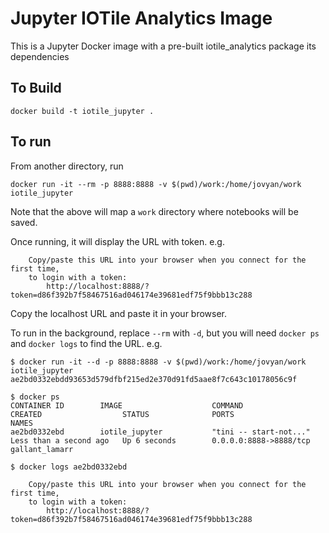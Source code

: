 # Jupyter IOTile Analytics Image

This is a Jupyter Docker image with a pre-built iotile_analytics package its dependencies

## To Build

```
docker build -t iotile_jupyter .
```

## To run

From another directory, run

```
docker run -it --rm -p 8888:8888 -v $(pwd)/work:/home/jovyan/work  iotile_jupyter
```

Note that the above will map a `work` directory where notebooks will be saved.

Once running, it will display the URL with token. e.g.

```
    Copy/paste this URL into your browser when you connect for the first time,
    to login with a token:
        http://localhost:8888/?token=d86f392b7f58467516ad046174e39681edf75f9bbb13c288
```

Copy the localhost URL and paste it in your browser.

To run in the background, replace `--rm` with `-d`, but you will need `docker ps` and `docker logs` 
to find the URL. e.g.

```
$ docker run -it --d -p 8888:8888 -v $(pwd)/work:/home/jovyan/work  iotile_jupyter
ae2bd0332ebdd93653d579dfbf215ed2e370d91fd5aae8f7c643c10178056c9f

$ docker ps
CONTAINER ID        IMAGE                    COMMAND                  CREATED                  STATUS              PORTS                                            NAMES
ae2bd0332ebd        iotile_jupyter           "tini -- start-not..."   Less than a second ago   Up 6 seconds        0.0.0.0:8888->8888/tcp                           gallant_lamarr

$ docker logs ae2bd0332ebd
  
    Copy/paste this URL into your browser when you connect for the first time,
    to login with a token:
        http://localhost:8888/?token=d86f392b7f58467516ad046174e39681edf75f9bbb13c288

``` 

